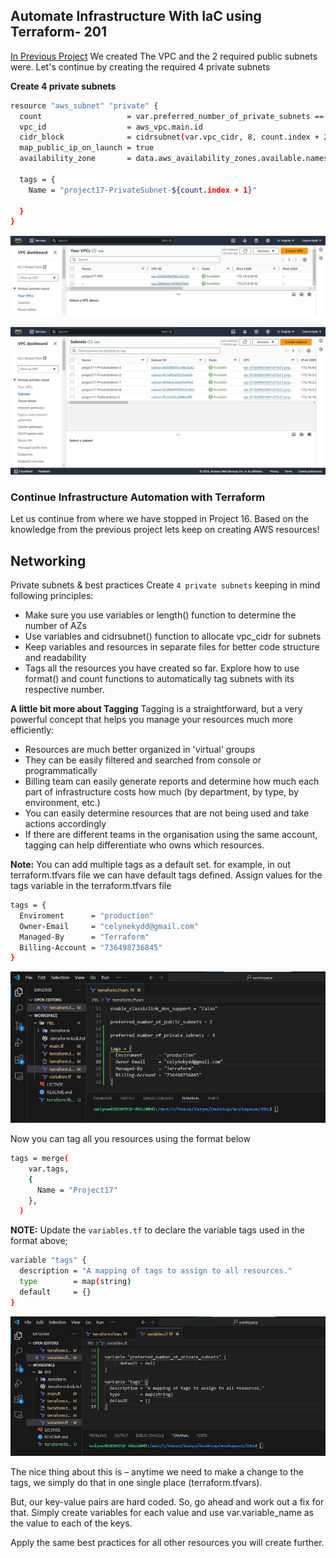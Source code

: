 ## Automate Infrastructure With IaC using Terraform- 201

[In Previous Project](https://github.com/melkamu372/StegHub-DevOps-Cloud-Engineering/blob/main/Project-16-Automate-Infrastructure-With-IAC-using-Terraform-Part-1/Automate-Infrastructure-With-IAC-using-Terraform-Part-1.md) We created The VPC and the 2 required public subnets were. Let's continue by creating the required 4 private subnets

**Create 4 private subnets**

```bash
resource "aws_subnet" "private" {
  count                   = var.preferred_number_of_private_subnets == null ? length(data.aws_availability_zones.available.names) : var.preferred_number_of_private_subnets
  vpc_id                  = aws_vpc.main.id
  cidr_block              = cidrsubnet(var.vpc_cidr, 8, count.index + 2)
  map_public_ip_on_launch = true
  availability_zone       = data.aws_availability_zones.available.names[count.index]

  tags = {
    Name = "project17-PrivateSubnet-${count.index + 1}"

  }
}
```

![image](image/vpc1.jpg)

![image](image/subnet.jpg)

### Continue Infrastructure Automation with Terraform

Let us continue from where we have stopped in Project 16. Based on the knowledge from the previous project lets keep on creating AWS resources!

## Networking

Private subnets & best practices Create `4 private subnets` keeping in mind following principles:

- Make sure you use variables or length() function to determine the number of AZs
- Use variables and cidrsubnet() function to allocate vpc_cidr for subnets
- Keep variables and resources in separate files for better code structure and readability
- Tags all the resources you have created so far. Explore how to use format() and count functions to automatically tag subnets with its respective number.

**A little bit more about Tagging**
Tagging is a straightforward, but a very powerful concept that helps you manage your resources much more efficiently:

- Resources are much better organized in 'virtual' groups
- They can be easily filtered and searched from console or programmatically
- Billing team can easily generate reports and determine how much each part of infrastructure costs how much (by department, by type,
  by environment, etc.)
- You can easily determine resources that are not being used and take actions accordingly
- If there are different teams in the organisation using the same account, tagging can help differentiate who owns which resources.

**Note:** You can add multiple tags as a default set. for example, in out terraform.tfvars file we can have default tags
defined.
Assign values for the tags variable in the terraform.tfvars file

```bash
tags = {
  Enviroment      = "production"
  Owner-Email     = "celynekydd@gmail.com"
  Managed-By      = "Terraform"
  Billing-Account = "736498736845"
}
```

![image](image/tags.jpg)

Now you can tag all you resources using the format below

```bash
tags = merge(
    var.tags,
    {
      Name = "Project17"
    },
  )
```

**NOTE:** Update the `variables.tf` to declare the variable tags used in the format above;

```bash
variable "tags" {
  description = "A mapping of tags to assign to all resources."
  type        = map(string)
  default     = {}
}
```

![image](image/tags1.jpg)

The nice thing about this is – anytime we need to make a change to the tags, we simply do that in one single place (terraform.tfvars).

But, our key-value pairs are hard coded. So, go ahead and work out a fix for that. Simply create variables for each value and use var.variable_name as the value to each of the keys.

Apply the same best practices for all other resources you will create further.
